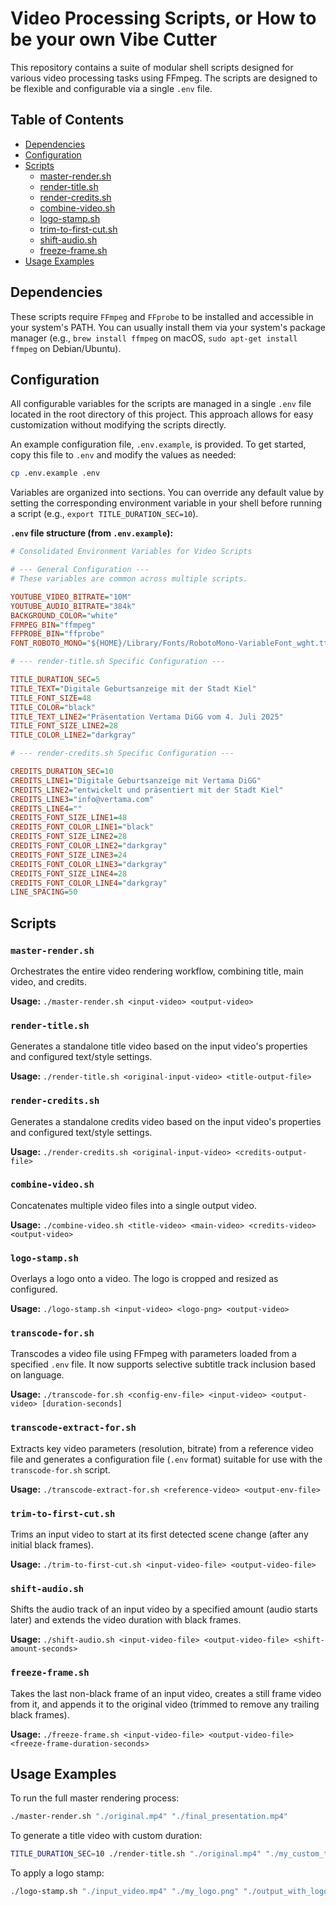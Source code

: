 # Video Processing Scripts, or How to be your own Vibe Cutter

This repository contains a suite of modular shell scripts designed for various video processing tasks using FFmpeg. The scripts are designed to be flexible and configurable via a single `.env` file.

## Table of Contents
- [Dependencies](#dependencies)
- [Configuration](#configuration)
- [Scripts](#scripts)
  - [master-render.sh](#master-render.sh)
  - [render-title.sh](#render-title.sh)
  - [render-credits.sh](#render-credits.sh)
  - [combine-video.sh](#combine-video.sh)
  - [logo-stamp.sh](#logo-stamp.sh)
  - [trim-to-first-cut.sh](#trim-to-first-cut.sh)
  - [shift-audio.sh](#shift-audio.sh)
  - [freeze-frame.sh](#freeze-frame.sh)
- [Usage Examples](#usage-examples)

## Dependencies

These scripts require `FFmpeg` and `FFprobe` to be installed and accessible in your system's PATH. You can usually install them via your system's package manager (e.g., `brew install ffmpeg` on macOS, `sudo apt-get install ffmpeg` on Debian/Ubuntu).

## Configuration

All configurable variables for the scripts are managed in a single `.env` file located in the root directory of this project. This approach allows for easy customization without modifying the scripts directly.

An example configuration file, `.env.example`, is provided. To get started, copy this file to `.env` and modify the values as needed:

```bash
cp .env.example .env
```

Variables are organized into sections. You can override any default value by setting the corresponding environment variable in your shell before running a script (e.g., `export TITLE_DURATION_SEC=10`).

**`.env` file structure (from `.env.example`):**

```ini
# Consolidated Environment Variables for Video Scripts

# --- General Configuration ---
# These variables are common across multiple scripts.

YOUTUBE_VIDEO_BITRATE="10M"
YOUTUBE_AUDIO_BITRATE="384k"
BACKGROUND_COLOR="white"
FFMPEG_BIN="ffmpeg"
FFPROBE_BIN="ffprobe"
FONT_ROBOTO_MONO="${HOME}/Library/Fonts/RobotoMono-VariableFont_wght.ttf"

# --- render-title.sh Specific Configuration ---

TITLE_DURATION_SEC=5
TITLE_TEXT="Digitale Geburtsanzeige mit der Stadt Kiel"
TITLE_FONT_SIZE=48
TITLE_COLOR="black"
TITLE_TEXT_LINE2="Präsentation Vertama DiGG vom 4. Juli 2025"
TITLE_FONT_SIZE_LINE2=28
TITLE_COLOR_LINE2="darkgray"

# --- render-credits.sh Specific Configuration ---

CREDITS_DURATION_SEC=10
CREDITS_LINE1="Digitale Geburtsanzeige mit Vertama DiGG"
CREDITS_LINE2="entwickelt und präsentiert mit der Stadt Kiel"
CREDITS_LINE3="info@vertama.com"
CREDITS_LINE4=""
CREDITS_FONT_SIZE_LINE1=48
CREDITS_FONT_COLOR_LINE1="black"
CREDITS_FONT_SIZE_LINE2=28
CREDITS_FONT_COLOR_LINE2="darkgray"
CREDITS_FONT_SIZE_LINE3=24
CREDITS_FONT_COLOR_LINE3="darkgray"
CREDITS_FONT_SIZE_LINE4=28
CREDITS_FONT_COLOR_LINE4="darkgray"
LINE_SPACING=50
```

## Scripts

### `master-render.sh`

Orchestrates the entire video rendering workflow, combining title, main video, and credits.

**Usage:** `./master-render.sh <input-video> <output-video>`

### `render-title.sh`

Generates a standalone title video based on the input video's properties and configured text/style settings.

**Usage:** `./render-title.sh <original-input-video> <title-output-file>`

### `render-credits.sh`

Generates a standalone credits video based on the input video's properties and configured text/style settings.

**Usage:** `./render-credits.sh <original-input-video> <credits-output-file>`

### `combine-video.sh`

Concatenates multiple video files into a single output video.

**Usage:** `./combine-video.sh <title-video> <main-video> <credits-video> <output-video>`

### `logo-stamp.sh`

Overlays a logo onto a video. The logo is cropped and resized as configured.

**Usage:** `./logo-stamp.sh <input-video> <logo-png> <output-video>`

### `transcode-for.sh`

Transcodes a video file using FFmpeg with parameters loaded from a specified `.env` file. It now supports selective subtitle track inclusion based on language.

**Usage:** `./transcode-for.sh <config-env-file> <input-video> <output-video> [duration-seconds]`

### `transcode-extract-for.sh`

Extracts key video parameters (resolution, bitrate) from a reference video file and generates a configuration file (`.env` format) suitable for use with the `transcode-for.sh` script.

**Usage:** `./transcode-extract-for.sh <reference-video> <output-env-file>`

### `trim-to-first-cut.sh`

Trims an input video to start at its first detected scene change (after any initial black frames).

**Usage:** `./trim-to-first-cut.sh <input-video-file> <output-video-file>`

### `shift-audio.sh`

Shifts the audio track of an input video by a specified amount (audio starts later) and extends the video duration with black frames.

**Usage:** `./shift-audio.sh <input-video-file> <output-video-file> <shift-amount-seconds>`

### `freeze-frame.sh`

Takes the last non-black frame of an input video, creates a still frame video from it, and appends it to the original video (trimmed to remove any trailing black frames).

**Usage:** `./freeze-frame.sh <input-video-file> <output-video-file> <freeze-frame-duration-seconds>`

## Usage Examples

To run the full master rendering process:

```bash
./master-render.sh "./original.mp4" "./final_presentation.mp4"
```

To generate a title video with custom duration:

```bash
TITLE_DURATION_SEC=10 ./render-title.sh "./original.mp4" "./my_custom_title.mp4"
```

To apply a logo stamp:

```bash
./logo-stamp.sh "./input_video.mp4" "./my_logo.png" "./output_with_logo.mp4"
```
